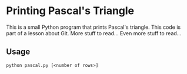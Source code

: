 # Printing Pascal's Triangle

This is a small Python program that prints Pascal's triangle.
This code is part of a lesson about Git.
More stuff to read...
Even more stuff to read...

## Usage

`python pascal.py [<number of rows>]`
